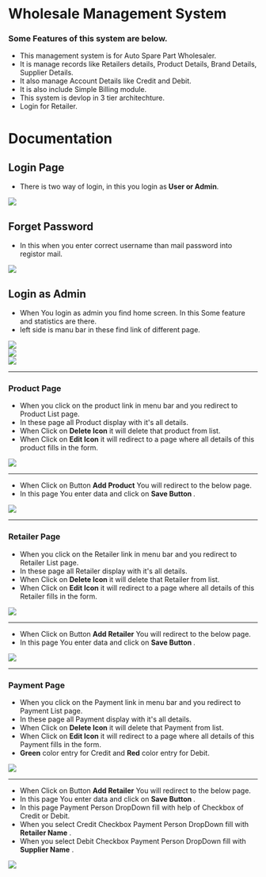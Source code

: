 # Wholesale Management System
<link rel="stylesheet" href="https://maxcdn.bootstrapcdn.com/bootstrap/4.0.0/css/bootstrap.min.css" >

<h3> Some Features of this system are below.</h3>

 <ul>
         <li>This management system is for Auto Spare Part Wholesaler.</li>
         <li>It is manage records like Retailers details, Product Details, Brand Details, Supplier Details.</li>
         <li>It also manage Account Details like Credit and Debit.</li>
         <li>It is also include Simple Billing module.</li>
         <li>This system is devlop in 3 tier architechture.</li>
         <li>Login for Retailer.</li>
 </ul>

# Documentation
<h2>Login Page </h2><ul>
<li> There is two way of login, in this you login as<b> User or Admin</b>.</li></ul>
<img src="https://github.com/RishitKundariya/WholeSaleManagementSystem/blob/main/Image/login.png" class="img-fluid">
       <h2> Forget Password </h2>
       <ul>
       <li> In this when you enter correct username than mail password into registor mail.</li>
       </ul>
<img src="https://github.com/RishitKundariya/WholeSaleManagementSystem/blob/main/Image/forget_Password.png" class="img-fluid">
<h2> Login as Admin </h2>
<ul>
 <li> When You login as admin you find home screen. In this Some feature and statistics are there.</li>
 <li> left side is manu bar in these find link of different page.</li>
 </ul>
 <img src="https://github.com/RishitKundariya/WholeSaleManagementSystem/blob/main/Image/home%20page%20_1.png" class="img-fluid"> <br>
 <img src="https://github.com/RishitKundariya/WholeSaleManagementSystem/blob/main/Image/home%20page%20_%202.png" class="img-fluid"> <br>
 <img src="https://github.com/RishitKundariya/WholeSaleManagementSystem/blob/main/Image/home%20page_3.png" class="img-fluid">   <hr>
 <h3>Product Page </h3>
 <ul>
 <li> When you click on the product link in menu bar and you redirect to Product List page.</li>
 <li> In these page all Product display with it's all details.</li>
 <li> When Click on <b> Delete Icon</b> it will delete that product from list.</li>
  <li> When Click on <b> Edit Icon</b> it will redirect to a page where all details of this product fills in the form.</li>
 </ul>
  <img src="https://github.com/RishitKundariya/WholeSaleManagementSystem/blob/main/Image/Product_list.png" class="img-fluid"> 
  <hr>
  <ul>
 <li>  When Click on Button <b> Add Product</b> You will redirect to the below page.</li>
 <li> In this page You enter data and click on <b>Save Button </b>.</li>
 </ul>
   <img src="https://github.com/RishitKundariya/WholeSaleManagementSystem/blob/main/Image/ProductInEditMode.png" class="img-fluid"> <hr />
  
  <h3>Retailer Page </h3>
 <ul>
 <li> When you click on the Retailer link in menu bar and you redirect to Retailer List page.</li>
 <li> In these page all Retailer display with it's all details.</li>
 <li> When Click on <b> Delete Icon</b> it will delete that Retailer from list.</li>
  <li> When Click on <b> Edit Icon</b> it will redirect to a page where all details of this Retailer fills in the form.</li>
 </ul>
  <img src="https://github.com/RishitKundariya/WholeSaleManagementSystem/blob/main/Image/retailer_list.png" class="img-fluid"> 
  <hr>
  <ul>
 <li>  When Click on Button <b> Add Retailer</b> You will redirect to the below page.</li>
 <li> In this page You enter data and click on <b>Save Button </b>.</li>
 </ul>
   <img src="https://github.com/RishitKundariya/WholeSaleManagementSystem/blob/main/Image/Add_edit_Retailer.png" class="img-fluid"> <hr>
   
   
   <h3>Payment Page </h3>
 <ul>
 <li> When you click on the Payment link in menu bar and you redirect to Payment List page.</li>
 <li> In these page all Payment display with it's all details.</li>
 <li> When Click on <b> Delete Icon</b> it will delete that Payment from list.</li>
  <li> When Click on <b> Edit Icon</b> it will redirect to a page where all details of this Payment fills in the form.</li>
 <li> <b> Green</b> color entry for Credit and <b> Red</b> color entry for Debit.</li>
 </ul>
  <img src="https://github.com/RishitKundariya/WholeSaleManagementSystem/blob/main/Image/payment_list.png" class="img-fluid"> 
  <hr>
  <ul>
 <li>  When Click on Button <b> Add Retailer</b> You will redirect to the below page.</li>
 <li> In this page You enter data and click on <b>Save Button </b>.</li>
 <li> In this page Payment Person  DropDown fill with help of Checkbox of Credit or Debit.</li>
  <li>When you select Credit Checkbox Payment Person  DropDown fill with <b> Retailer Name</b> .</li>
  <li>When you select Debit Checkbox Payment Person  DropDown fill with <b> Supplier Name</b> .</li>
 </ul>
   <img src="https://github.com/RishitKundariya/WholeSaleManagementSystem/blob/main/Image/payment_add_edit.png" class="img-fluid"> 

